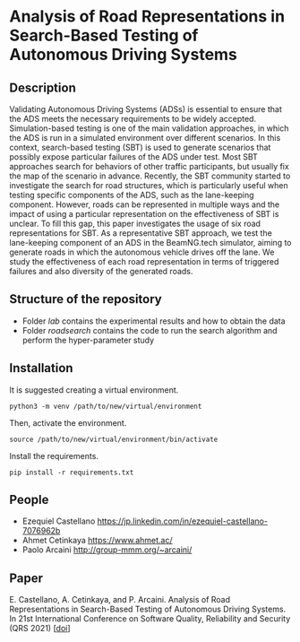 # Analysis of Road Representations in Search-Based Testing of Autonomous Driving Systems

## Description
Validating Autonomous Driving Systems (ADSs) is essential to ensure that the ADS meets the necessary requirements to be widely accepted. Simulation-based testing is one of the main validation approaches, in which the ADS is run in a simulated environment over different scenarios. In this context, search-based testing (SBT) is used to generate scenarios that possibly expose particular failures of the ADS under test. Most SBT approaches search for behaviors of other traffic participants, but usually fix the map of the scenario in advance. Recently, the SBT community started to investigate the search for road structures, which is particularly useful when testing specific components of the ADS, such as the lane-keeping component. However, roads can be represented in multiple ways and the impact of using a particular representation on the effectiveness of SBT is unclear. To fill this gap, this paper investigates the usage of six road representations for SBT. As a representative SBT approach, we test the lane-keeping component of an ADS in the BeamNG.tech simulator, aiming to generate roads in which the autonomous vehicle drives off the lane. We study the effectiveness of each road representation in terms of triggered failures and also diversity of the generated roads.

## Structure of the repository
* Folder *lab* contains the experimental results and how to obtain the data
* Folder *roadsearch* contains the code to run the search algorithm and perform the hyper-parameter study

## Installation

It is suggested creating a virtual environment. 

```
python3 -m venv /path/to/new/virtual/environment
```

Then, activate the environment. 

```
source /path/to/new/virtual/environment/bin/activate
```

Install the requirements.

```
pip install -r requirements.txt
```

## People
* Ezequiel Castellano https://jp.linkedin.com/in/ezequiel-castellano-7076962b
* Ahmet Cetinkaya https://www.ahmet.ac/
* Paolo Arcaini http://group-mmm.org/~arcaini/

## Paper
E. Castellano, A. Cetinkaya, and P. Arcaini. Analysis of Road Representations in Search-Based Testing of Autonomous Driving Systems. In 21st International Conference on Software Quality, Reliability and Security (QRS 2021) [[doi](https://doi.org/10.1109/QRS54544.2021.00028)]
